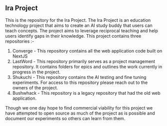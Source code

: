 ## Ira Project

This is the repository for the Ira Project. The Ira Project is an education technology project that aims to create an AI study buddy that users can teach concepts. The project aims to leverage reciprocal teaching and help users identify gaps in their knowledge. This project contains three repositories :-

1. Converge - This repository contains all the web application code built on NextJS
2. LastWord - This repository primarily serves as a project management repository. It contains folders for epics and outlines the work currently in progress in the project.
3. Shukuchi - This repository contains the AI testing and fine tuning experiments. For access to this repository please reach out to the owners of the project.
4. Bushwhack - This repository is a legacy repository that had the old web application.

Though we one day hope to find commercial viability for this project we have attempted to open source as much of the project as is possible and document our experiments so others can learn from them. 

